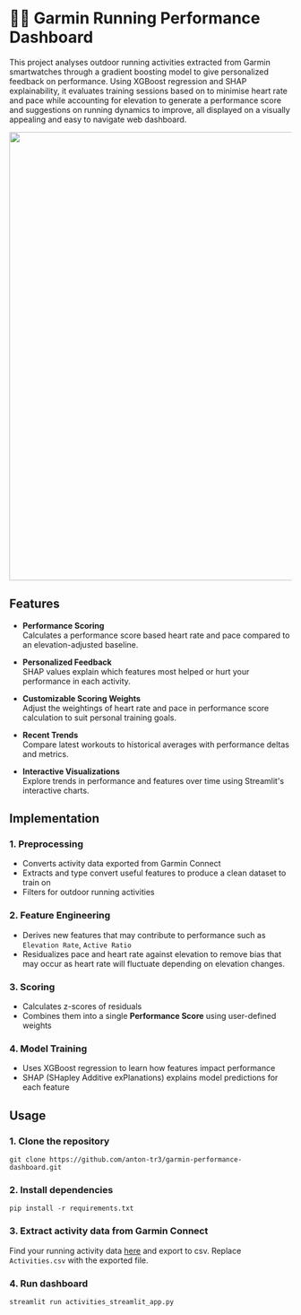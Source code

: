 # 🏃‍♂️ Garmin Running Performance Dashboard

This project analyses outdoor running activities extracted from Garmin smartwatches through a gradient boosting model to give personalized feedback on performance. Using XGBoost regression and SHAP explainability, it evaluates training sessions based on to minimise heart rate and pace while accounting for elevation to generate a performance score and suggestions on running dynamics to improve, all displayed on a visually appealing and easy to navigate web dashboard.

<p align="center">
  <img src="https://github.com/user-attachments/assets/6e80affe-8142-4c1b-b5a8-b9d4c34701a9" width="800"/>
</p>

## Features

- **Performance Scoring**  
  Calculates a performance score based heart rate and pace compared to an elevation-adjusted baseline.

- **Personalized Feedback**  
  SHAP values explain which features most helped or hurt your performance in each activity.

- **Customizable Scoring Weights**  
  Adjust the weightings of heart rate and pace in performance score calculation to suit personal training goals.

- **Recent Trends**  
  Compare latest workouts to historical averages with performance deltas and metrics.

- **Interactive Visualizations**  
  Explore trends in performance and features over time using Streamlit's interactive charts.

## Implementation

### 1. Preprocessing
- Converts activity data exported from Garmin Connect
- Extracts and type convert useful features to produce a clean dataset to train on 
- Filters for outdoor running activities

### 2. Feature Engineering
- Derives new features that may contribute to performance such as `Elevation Rate`, `Active Ratio`
- Residualizes pace and heart rate against elevation to remove bias that may occur as heart rate will fluctuate depending on elevation changes.

### 3. Scoring
- Calculates z-scores of residuals
- Combines them into a single **Performance Score** using user-defined weights

### 4. Model Training
- Uses XGBoost regression to learn how features impact performance
- SHAP (SHapley Additive exPlanations) explains model predictions for each feature

## Usage

### 1. Clone the repository
```
git clone https://github.com/anton-tr3/garmin-performance-dashboard.git
```

### 2. Install dependencies
```
pip install -r requirements.txt
```

### 3. Extract activity data from Garmin Connect
Find your running activity data [here](https://connect.garmin.com/modern/activities?activityType=running) and export to csv. Replace `Activities.csv` with the exported file.

### 4. Run dashboard
```streamlit run activities_streamlit_app.py```
